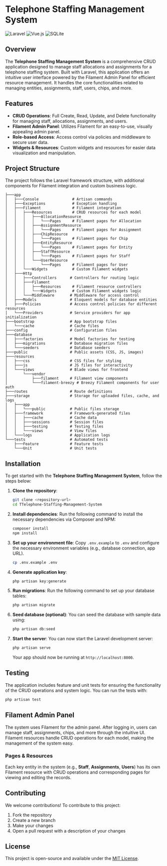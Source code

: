 # Telephone Staffing Management System

![Laravel](https://img.shields.io/badge/Laravel-8.x-orange)
![Vue.js](https://img.shields.io/badge/Vue.js-3.x-brightgreen)
![SQLite](https://img.shields.io/badge/SQLite-3.x-blue)

## Overview

The **Telephone Staffing Management System** is a comprehensive CRUD application designed to manage staff allocations and assignments for a telephone staffing system. Built with Laravel, this application offers an intuitive user interface powered by the Filament Admin Panel for efficient resource management. It handles the core functionalities related to managing entities, assignments, staff, users, chips, and more.

## Features

- **CRUD Operations**: Full Create, Read, Update, and Delete functionality for managing staff, allocations, assignments, and users.
- **Filament Admin Panel**: Utilizes Filament for an easy-to-use, visually appealing admin panel.
- **Role-based Access**: Access control via policies and middleware to secure user data.
- **Widgets & Resources**: Custom widgets and resources for easier data visualization and manipulation.

## Project Structure

The project follows the Laravel framework structure, with additional components for Filament integration and custom business logic.

```
├───app
│   ├───Console               # Artisan commands
│   ├───Exceptions            # Exception handling
│   ├───Filament              # Filament integration
│   │   ├───Resources         # CRUD resources for each model
│   │   │   ├───AllocationResource   
│   │   │   │   └───Pages     # Filament pages for Allocation
│   │   │   ├───AssignmentResource
│   │   │   │   └───Pages     # Filament pages for Assignment
│   │   │   ├───ChipResource
│   │   │   │   └───Pages     # Filament pages for Chip
│   │   │   ├───EntityResource
│   │   │   │   └───Pages     # Filament pages for Entity
│   │   │   ├───StaffResource
│   │   │   │   └───Pages     # Filament pages for Staff
│   │   │   └───UserResource
│   │   │       └───Pages     # Filament pages for User
│   │   └───Widgets           # Custom Filament widgets
│   ├───Http
│   │   ├───Controllers      # Controllers for routing logic
│   │   ├───Filament
│   │   │   ├───Resources     # Filament resource controllers
│   │   │   └───Widgets       # Custom Filament widgets logic
│   │   └───Middleware       # Middleware for access control
│   ├───Models               # Eloquent models for database entities
│   ├───Policies             # Access control policies for different resources
│   └───Providers            # Service providers for app initialization
├───bootstrap                # App bootstrap files
│   └───cache                # Cache files
├───config                   # Configuration files
├───database
│   ├───factories            # Model factories for testing
│   ├───migrations           # Database migration files
│   └───seeders              # Database seeders
├───public                   # Public assets (CSS, JS, images)
├───resources
│   ├───css                  # CSS files for styling
│   ├───js                   # JS files for interactivity
│   └───views                # Blade views for frontend
│       └───vendor
│           ├───filament     # Filament view components
│           └───filament-breezy # Breezy Filament components for user auth
├───routes                   # Route definitions
├───storage                  # Storage for uploaded files, cache, and logs
│   ├───app
│   │   └───public           # Public files storage
│   ├───framework            # Framework-generated files
│   │   ├───cache            # Cache data
│   │   ├───sessions         # Session files
│   │   ├───testing          # Testing files
│   │   └───views            # View files
│   └───logs                 # Application logs
└───tests                    # Automated tests
    ├───Feature              # Feature tests
    └───Unit                 # Unit tests
```

## Installation

To get started with the **Telephone Staffing Management System**, follow the steps below:

1. **Clone the repository**:
   ```bash
   git clone <repository-url>
   cd TTelephone-Staffing-Management-System
   ```

2. **Install dependencies**:
   Run the following command to install the necessary dependencies via Composer and NPM:
   ```bash
   composer install
   npm install
   ```

3. **Set up your environment file**:
   Copy `.env.example` to `.env` and configure the necessary environment variables (e.g., database connection, app URL).

   ```bash
   cp .env.example .env
   ```

4. **Generate application key**:
   ```bash
   php artisan key:generate
   ```

5. **Run migrations**:
   Run the following command to set up your database tables:
   ```bash
   php artisan migrate
   ```

6. **Seed database (optional)**:
   You can seed the database with sample data using:
   ```bash
   php artisan db:seed
   ```

7. **Start the server**:
   You can now start the Laravel development server:
   ```bash
   php artisan serve
   ```

   Your app should now be running at `http://localhost:8000`.

## Testing

The application includes feature and unit tests for ensuring the functionality of the CRUD operations and system logic. You can run the tests with:

```bash
php artisan test
```

## Filament Admin Panel

The system uses Filament for the admin panel. After logging in, users can manage staff, assignments, chips, and more through the intuitive UI. Filament resources handle CRUD operations for each model, making the management of the system easy.

### Pages & Resources

Each key entity in the system (e.g., **Staff**, **Assignments**, **Users**) has its own Filament resource with CRUD operations and corresponding pages for viewing and editing the records.

## Contributing

We welcome contributions! To contribute to this project:

1. Fork the repository
2. Create a new branch
3. Make your changes
4. Open a pull request with a description of your changes

## License

This project is open-source and available under the [MIT License](LICENSE).
